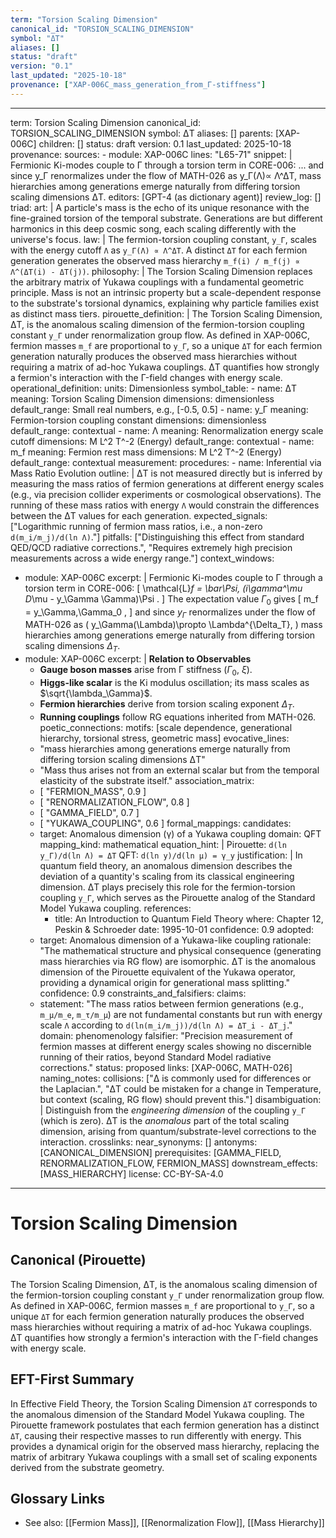 ```yaml
---
term: "Torsion Scaling Dimension"
canonical_id: "TORSION_SCALING_DIMENSION"
symbol: "ΔT"
aliases: []
status: "draft"
version: "0.1"
last_updated: "2025-10-18"
provenance: ["XAP-006C_mass_generation_from_Γ-stiffness"]
---
```


---
term: Torsion Scaling Dimension
canonical_id: TORSION_SCALING_DIMENSION
symbol: ΔT
aliases: []
parents: [XAP-006C]
children: []
status: draft
version: 0.1
last_updated: 2025-10-18
provenance:
  sources:
    - module: XAP-006C
      lines: "L65-71"
      snippet: |
        Fermionic Ki-modes couple to Γ through a torsion term in CORE-006:
        ... and since y_Γ renormalizes under the flow of MATH-026 as
        y_Γ(Λ)∝ Λ^ΔT,
        mass hierarchies among generations emerge naturally from differing torsion scaling dimensions ΔT.
  editors: [GPT-4 (as dictionary agent)]
  review_log: []
triad:
  art: |
    A particle's mass is the echo of its unique resonance with the fine-grained torsion of the temporal substrate. Generations are but different harmonics in this deep cosmic song, each scaling differently with the universe's focus.
  law: |
    The fermion-torsion coupling constant, `y_Γ`, scales with the energy cutoff `Λ` as `y_Γ(Λ) ∝ Λ^ΔT`. A distinct `ΔT` for each fermion generation generates the observed mass hierarchy `m_f(i) / m_f(j) ∝ Λ^(ΔT(i) - ΔT(j))`.
  philosophy: |
    The Torsion Scaling Dimension replaces the arbitrary matrix of Yukawa couplings with a fundamental geometric principle. Mass is not an intrinsic property but a scale-dependent response to the substrate's torsional dynamics, explaining why particle families exist as distinct mass tiers.
pirouette_definition: |
  The Torsion Scaling Dimension, ΔT, is the anomalous scaling dimension of the fermion-torsion coupling constant `y_Γ` under renormalization group flow. As defined in XAP-006C, fermion masses `m_f` are proportional to `y_Γ`, so a unique `ΔT` for each fermion generation naturally produces the observed mass hierarchies without requiring a matrix of ad-hoc Yukawa couplings. ΔT quantifies how strongly a fermion's interaction with the Γ-field changes with energy scale.
operational_definition:
  units: Dimensionless
  symbol_table:
    - name: ΔT
      meaning: Torsion Scaling Dimension
      dimensions: dimensionless
      default_range: Small real numbers, e.g., [-0.5, 0.5]
    - name: y_Γ
      meaning: Fermion-torsion coupling constant
      dimensions: dimensionless
      default_range: contextual
    - name: Λ
      meaning: Renormalization energy scale cutoff
      dimensions: M L^2 T^-2 (Energy)
      default_range: contextual
    - name: m_f
      meaning: Fermion rest mass
      dimensions: M L^2 T^-2 (Energy)
      default_range: contextual
  measurement:
    procedures:
      - name: Inferential via Mass Ratio Evolution
        outline: |
          ΔT is not measured directly but is inferred by measuring the mass ratios of fermion generations at different energy scales (e.g., via precision collider experiments or cosmological observations). The running of these mass ratios with energy `Λ` would constrain the differences between the ΔT values for each generation.
        expected_signals: ["Logarithmic running of fermion mass ratios, i.e., a non-zero `d(m_i/m_j)/d(ln Λ)`."]
        pitfalls: ["Distinguishing this effect from standard QED/QCD radiative corrections.", "Requires extremely high precision measurements across a wide energy range."]
context_windows:
  - module: XAP-006C
    excerpt: |
      Fermionic Ki-modes couple to Γ through a torsion term in CORE-006:
      \[
      \mathcal{L}_f = \bar\Psi\, (i\gamma^\mu D_\mu - y_\Gamma \Gamma)\Psi .
      \]
      The expectation value $\Gamma_0$ gives
      \[
      m_f = y_\Gamma\,\Gamma_0 ,
      \]
      and since $y_\Gamma$ renormalizes under the flow of MATH-026 as
      \(
      y_\Gamma(\Lambda)\propto \Lambda^{\Delta_T},
      \)
      mass hierarchies among generations emerge naturally from differing torsion scaling dimensions $\Delta_T$.
  - module: XAP-006C
    excerpt: |
      **Relation to Observables**
      - **Gauge boson masses** arise from Γ stiffness ($\Gamma_0$, $\xi$).
      - **Higgs-like scalar** is the Ki modulus oscillation; its mass scales as $\sqrt{\lambda_\Gamma}$.
      - **Fermion hierarchies** derive from torsion scaling exponent $\Delta_T$.
      - **Running couplings** follow RG equations inherited from MATH-026.
poetic_connections:
  motifs: [scale dependence, generational hierarchy, torsional stress, geometric mass]
  evocative_lines:
    - "mass hierarchies among generations emerge naturally from differing torsion scaling dimensions ΔT"
    - "Mass thus arises not from an external scalar but from the temporal elasticity of the substrate itself."
  association_matrix:
    - [ "FERMION_MASS", 0.9 ]
    - [ "RENORMALIZATION_FLOW", 0.8 ]
    - [ "GAMMA_FIELD", 0.7 ]
    - [ "YUKAWA_COUPLING", 0.6 ]
formal_mappings:
  candidates:
    - target: Anomalous dimension (γ) of a Yukawa coupling
      domain: QFT
      mapping_kind: mathematical
      equation_hint: |
        Pirouette: `d(ln y_Γ)/d(ln Λ) = ΔT`
        QFT: `d(ln y)/d(ln μ) = γ_y`
      justification: |
        In quantum field theory, an anomalous dimension describes the deviation of a quantity's scaling from its classical engineering dimension. ΔT plays precisely this role for the fermion-torsion coupling `y_Γ`, which serves as the Pirouette analog of the Standard Model Yukawa coupling.
      references:
        - title: An Introduction to Quantum Field Theory
          where: Chapter 12, Peskin & Schroeder
          date: 1995-10-01
      confidence: 0.9
  adopted:
    - target: Anomalous dimension of a Yukawa-like coupling
      rationale: "The mathematical structure and physical consequence (generating mass hierarchies via RG flow) are isomorphic. ΔT is the anomalous dimension of the Pirouette equivalent of the Yukawa operator, providing a dynamical origin for generational mass splitting."
      confidence: 0.9
constraints_and_falsifiers:
  claims:
    - statement: "The mass ratios between fermion generations (e.g., `m_μ/m_e`, `m_τ/m_μ`) are not fundamental constants but run with energy scale `Λ` according to `d(ln(m_i/m_j))/d(ln Λ) = ΔT_i - ΔT_j`."
      domain: phenomenology
      falsifier: "Precision measurement of fermion masses at different energy scales showing no discernible running of their ratios, beyond Standard Model radiative corrections."
      status: proposed
      links: [XAP-006C, MATH-026]
naming_notes:
  collisions: ["Δ is commonly used for differences or the Laplacian.", "ΔT could be mistaken for a change in Temperature, but context (scaling, RG flow) should prevent this."]
  disambiguation: |
    Distinguish from the *engineering dimension* of the coupling `y_Γ` (which is zero). ΔT is the *anomalous* part of the total scaling dimension, arising from quantum/substrate-level corrections to the interaction.
crosslinks:
  near_synonyms: []
  antonyms: [CANONICAL_DIMENSION]
  prerequisites: [GAMMA_FIELD, RENORMALIZATION_FLOW, FERMION_MASS]
  downstream_effects: [MASS_HIERARCHY]
license: CC-BY-SA-4.0
---

# Torsion Scaling Dimension

## Canonical (Pirouette)
The Torsion Scaling Dimension, ΔT, is the anomalous scaling dimension of the fermion-torsion coupling constant `y_Γ` under renormalization group flow. As defined in XAP-006C, fermion masses `m_f` are proportional to `y_Γ`, so a unique `ΔT` for each fermion generation naturally produces the observed mass hierarchies without requiring a matrix of ad-hoc Yukawa couplings. ΔT quantifies how strongly a fermion's interaction with the Γ-field changes with energy scale.

## EFT-First Summary
In Effective Field Theory, the Torsion Scaling Dimension `ΔT` corresponds to the anomalous dimension of the Standard Model Yukawa coupling. The Pirouette framework postulates that each fermion generation has a distinct `ΔT`, causing their respective masses to run differently with energy. This provides a dynamical origin for the observed mass hierarchy, replacing the matrix of arbitrary Yukawa couplings with a small set of scaling exponents derived from the substrate geometry.

## Glossary Links
- See also: [[Fermion Mass]], [[Renormalization Flow]], [[Mass Hierarchy]]